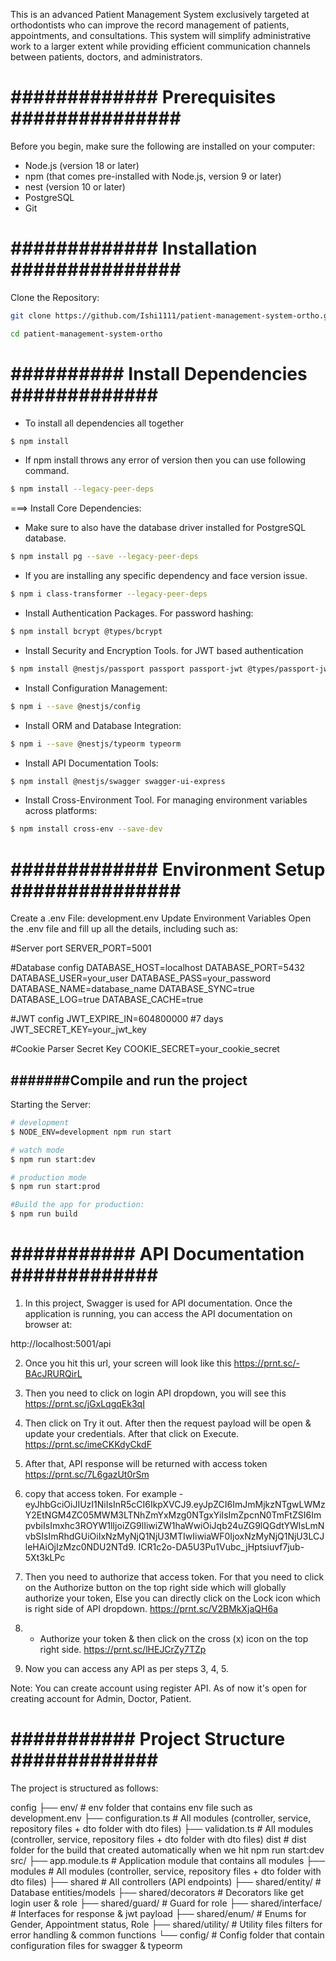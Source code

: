 This is an advanced Patient Management System exclusively targeted at orthodontists who can improve the record management of patients, appointments, and consultations. This system will simplify administrative work to a larger extent while providing efficient communication channels between patients, doctors, and administrators.

# ############# Prerequisites  ############### #
Before you begin, make sure the following are installed on your computer:

- Node.js (version 18 or later)
- npm (that comes pre-installed with Node.js, version 9 or later) 
- nest (version 10 or later)
- PostgreSQL 
- Git

# #############  Installation ############### #
Clone the Repository:

```bash
git clone https://github.com/Ishi1111/patient-management-system-ortho.git

cd patient-management-system-ortho
```

# ########## Install Dependencies ############# #
- To install all dependencies all together
```bash
$ npm install
```

- If npm install throws any error of version then you can use following command.
```bash
$ npm install --legacy-peer-deps 
```

===> Install Core Dependencies:

- Make sure to also have the database driver installed for PostgreSQL database. 
```bash
$ npm install pg --save --legacy-peer-deps
```

- If you are installing any specific dependency and face version issue. 
```bash
$ npm i class-transformer --legacy-peer-deps
```

- Install Authentication Packages. For password hashing:
```bash
$ npm install bcrypt @types/bcrypt
```

- Install Security and Encryption Tools. for JWT based authentication
```bash
$ npm install @nestjs/passport passport passport-jwt @types/passport-jwt --save
```

- Install Configuration Management:
```bash
$ npm i --save @nestjs/config
```

- Install ORM and Database Integration:
```bash
$ npm i --save @nestjs/typeorm typeorm
```

- Install API Documentation Tools:
```bash
$ npm install @nestjs/swagger swagger-ui-express
```

- Install Cross-Environment Tool. For managing environment variables across platforms:
```bash
$ npm install cross-env --save-dev
```

# ############# Environment Setup ############### #
Create a .env File: development.env
Update Environment Variables Open the .env file and fill up all the details, including such as:

#Server port
SERVER_PORT=5001

#Database config
DATABASE_HOST=localhost
DATABASE_PORT=5432
DATABASE_USER=your_user
DATABASE_PASS=your_password
DATABASE_NAME=database_name
DATABASE_SYNC=true
DATABASE_LOG=true
DATABASE_CACHE=true

#JWT config
JWT_EXPIRE_IN=604800000         #7 days
JWT_SECRET_KEY=your_jwt_key

#Cookie Parser Secret Key
COOKIE_SECRET=your_cookie_secret


## #######Compile and run the project #########
Starting the Server:

```bash
# development
$ NODE_ENV=development npm run start

# watch mode
$ npm run start:dev

# production mode
$ npm run start:prod

#Build the app for production:
$ npm run build
```


# ###########  API Documentation ############# #
1. In this project, Swagger is used for API documentation.
Once the application is running, you can access the API documentation on browser at:

http://localhost:5001/api

2. Once you hit this url, your screen will look like this
https://prnt.sc/-BAcJRURQirL

3. Then you need to click on login API dropdown, you will see this 
https://prnt.sc/jGxLqgqEk3qI

4. Then click on Try it out. After then the request payload will be open & update your credentials. After that click on Execute.
https://prnt.sc/imeCKKdyCkdF

5. After that, API response will be returned with access token
https://prnt.sc/7L6gazUt0rSm

6. copy that access token. 
For example - 
eyJhbGciOiJIUzI1NiIsInR5cCI6IkpXVCJ9.eyJpZCI6ImJmMjkzNTgwLWMzY2EtNGM4ZC05MWM3LTNhZmYxMzg0NTgxYiIsImZpcnN0TmFtZSI6ImpvbiIsImxhc3ROYW1lIjoiZG9lIiwiZW1haWwiOiJqb24uZG9lQGdtYWlsLmNvbSIsImRhdGUiOiIxNzMyNjQ1NjU3MTIwIiwiaWF0IjoxNzMyNjQ1NjU3LCJleHAiOjIzMzc0NDU2NTd9.
ICR1c2o-DA5U3Pu1Vubc_jHptsiuvf7jub-5Xt3kLPc

7. Then you need to authorize that access token. For that you need to click on the Authorize button on the top right side which will globally authorize your token, Else you can directly click on the Lock icon which is right side of API dropdown.
https://prnt.sc/V2BMkXjaQH6a

8. - Authorize your token & then click on the cross (x) icon on the top right side.
https://prnt.sc/lHEJCrZy7TZp

9. Now you can access any API as per steps 3, 4, 5.


Note: You can create account using register API. As of now it's open for creating account for Admin, Doctor, Patient.

# ########### Project Structure ############# #
The project is structured as follows:

config
├── env/                # env folder that contains env file such as development.env
├── configuration.ts    # All modules (controller, service, repository files + dto folder with dto files)
├── validation.ts       # All modules (controller, service, repository files + dto folder with dto files)
dist                    # dist folder for the build that created automatically when we hit npm run start:dev
src/
├── app.module.ts       # Application module that contains all modules
├── modules             # All modules (controller, service, repository files + dto folder with dto files)
├── shared              # All controllers (API endpoints)
├── shared/entity/      # Database entities/models
├── shared/decorators   # Decorators like get login user & role
├── shared/guard/       # Guard for role
├── shared/interface/   # Interfaces for response & jwt payload
├── shared/enum/        # Enums for Gender, Appointment status, Role
├── shared/utility/     # Utility files filters for error handling & common functions
└── config/             # Config folder that contain configuration files for swagger & typeorm







